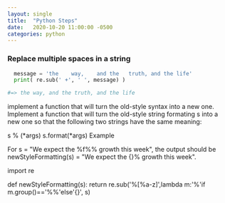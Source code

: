 ```yaml
---
layout: single
title:  "Python Steps"
date:   2020-10-20 11:00:00 -0500
categories: python
---
```


### Replace multiple spaces in a string

```python
  message = 'the    way,    and the   truth, and the life'
  print( re.sub(' +', ' ', message) )

#=> the way, and the truth, and the life
```




implement a function that will turn the old-style syntax into a new one. Implement a function that will turn the old-style string formating s into a new one so that the following two strings have the same meaning:

s % (*args)
s.format(*args)
Example

For s = "We expect the %f%% growth this week", the output should be
newStyleFormatting(s) = "We expect the {}% growth this week".


import re
    
def newStyleFormatting(s):
    return re.sub('\%[\%a-z]',lambda m:'%'if m.group()=='%%'else'{}', s)
